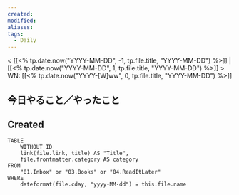 ```yaml
---
created:
modified:
aliases: 
tags:
  - Daily
---
```

< [[<% tp.date.now("YYYY-MM-DD", -1, tp.file.title, "YYYY-MM-DD") %>]] | [[<% tp.date.now("YYYY-MM-DD", 1, tp.file.title, "YYYY-MM-DD") %>]] > WN: [[<% tp.date.now("YYYY-[W]ww", 0, tp.file.title, "YYYY-MM-DD") %>]]
## 今日やること／やったこと

## Created
```dataview
TABLE 
	WITHOUT ID 
	link(file.link, title) AS "Title",
	file.frontmatter.category AS category
FROM
	"01.Inbox" or "03.Books" or "04.ReadItLater"
WHERE
	dateformat(file.cday, "yyyy-MM-dd") = this.file.name
```
